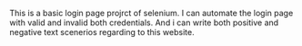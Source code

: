 This is a basic login page projrct of selenium.
I can automate the login page with valid and invalid both credentials.
And i can write both positive and negative text scenerios regarding to this website.
